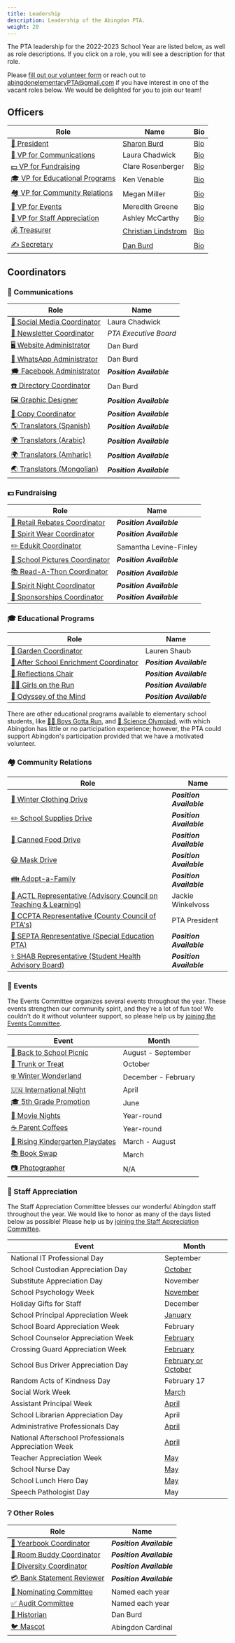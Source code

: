 ```yaml
---
title: Leadership
description: Leadership of the Abingdon PTA.
weight: 20
---
```


The PTA leadership for the 2022-2023 School Year are listed below, as well as role descriptions. If you click on a role, you will see a description for that role.

Please [fill out our volunteer form](https://docs.google.com/forms/d/e/1FAIpQLSdk4KJFIDuigz-EyhdPuWM_GejjZ5rpx9emd6jHxb2xKPQgGA/viewform?usp=sf_link) or reach out to abingdonelementaryPTA@gmail.com if you have interest in one of the vacant roles below. We would be delighted for you to join our team!

## Officers

| Role | Name | Bio |
|-|-|-|
| [🦸 President](/roles/#-president) | [Sharon Burd](mailto:abingdonptapresident@gmail.com) | [Bio](</2022/05/officer-bios/#-sharon-burd--president>) |
| [📣 VP for Communications](/roles/#-vice-president) | Laura Chadwick | [Bio](</2022/05/officer-bios/#-laura-chadwick--vp-for-communications>) |
| [💵 VP for Fundraising](/roles/#-vice-president) | Clare Rosenberger | [Bio](</2022/05/officer-bios/#-clare-rosenberger--vp-for-fundraising>) |
| [🎓 VP for Educational Programs](/roles/#-vice-president) | Ken Venable | [Bio](</2022/05/officer-bios/#-ken-venable--vp-for-educational-programs>) |
| [🏘️ VP for Community Relations](/roles/#-vice-president) | Megan Miller | [Bio](</2022/05/officer-bios/#-megan-miller--vp-for-community-relations>) |
| [🎉 VP for Events](/roles/#-vice-president) | Meredith Greene | [Bio](</2022/05/officer-bios/#-meredith-greene--vp-for-events>) |
| [🙏 VP for Staff Appreciation](/roles/#-vice-president) | Ashley McCarthy | [Bio](</2022/05/officer-bios/#-ashley-farrugia--vp-for-staff-appreciation>) |
| [💰 Treasurer](/roles/#-treasurer) | [Christian Lindstrom](mailto:abingdonptatreasurer@gmail.com) | [Bio](</2022/05/officer-bios/#-christian-lindstrom--treasurer>) |
| [✍️ Secretary](/roles/#-secretary) | [Dan Burd](mailto:abingdonptasecretary@gmail.com) | [Bio](</2022/05/officer-bios/#-dan-burd--secretary>) |

## Coordinators

### 📣 Communications

| Role | Name |
|-|-|
| [📱 Social Media Coordinator](/roles/#-social-media-coordinator) | Laura Chadwick |
| [📰 Newsletter Coordinator](/roles/#-newsletter-coordinator) | *PTA Executive Board* |
| [🖥️ Website Administrator](/roles/#-website-administrator) | Dan Burd |
| [💬 WhatsApp Administrator](/roles/#-whatsapp-administrator) | Dan Burd |
| [🗯️ Facebook Administrator](/roles/#-facebook-administrator) | ***Position Available*** |
| [☎️ Directory Coordinator](/roles/#-directory-coordinator) | Dan Burd |
| [🖼️ Graphic Designer](/roles/#-graphic-designer) | ***Position Available*** |
| [📄 Copy Coordinator](/roles/#-copy-coordinator) | ***Position Available*** |
| [🌎 Translators (Spanish)](/roles/#-translator) | ***Position Available*** |
| [🌍 Translators (Arabic)](/roles/#-translator) | ***Position Available*** |
| [🌍 Translators (Amharic)](/roles/#-translator) | ***Position Available*** |
| [🌏 Translators (Mongolian)](/roles/#-translator) | ***Position Available*** |

### 💵 Fundraising

| Role | Name |
|-|-|
| [💸 Retail Rebates Coordinator](/roles/#-retail-rebates-coordinator) | ***Position Available*** |
| [👕 Spirit Wear Coordinator](/roles/#-spirit-wear-coordinator) | ***Position Available*** |
| [✏️ Edukit Coordinator](/roles/#-edukit-coordinator) | Samantha Levine-Finley |
| [📸 School Pictures Coordinator](/roles/#-school-pictures-coordinator) | ***Position Available*** |
| [📚 Read-A-Thon Coordinator](/roles/#-read-a-thon-coordinator) | ***Position Available*** |
| [🌯 Spirit Night Coordinator](/roles/#-spirit-night-coordinator) | ***Position Available*** |
| [🤝 Sponsorships Coordinator](/roles/#-sponsorships-coordinator) | ***Position Available*** |

### 🎓 Educational Programs

| Role | Name |
|-|-|
| [🍅 Garden Coordinator](/roles/#-garden-coordinator) | Lauren Shaub |
| [🔔 After School Enrichment Coordinator](/roles/#-after-school-enrichment-coordinator) | ***Position Available*** |
| [🎨 Reflections Chair](/roles/#-reflections-chair) | ***Position Available*** |
| [🏃‍♀️ Girls on the Run](/roles/#-girls-on-the-run) | ***Position Available*** |
| [🧠 Odyssey of the Mind](/roles/#-odyssey-of-the-mind) | ***Position Available*** |

There are other educational programs available to elementary school students, like [🏃‍♂️ Boys Gotta Run](https://www.boysgottarun.com), and [🔬 Science Olympiad](https://www.soinc.org/), with which Abingdon has little or no participation experience; however, the PTA could support Abingdon's participation provided that we have a motivated volunteer.

### 🏘️ Community Relations

| Role | Name |
|-|-|
| [🧥 Winter Clothing Drive](/roles/#-winter-clothing-drive) | ***Position Available*** |
| [✏️ School Supplies Drive](/roles/#-school-supplies-drive) | ***Position Available*** |
| [🥫 Canned Food Drive](/roles/#-canned-food-drive) | ***Position Available*** |
| [😷 Mask Drive](/roles/#-mask-drive) | ***Position Available*** |
| [👪 Adopt-a-Family](/roles/#-adopt-a-family) | ***Position Available*** |
| [🧮 ACTL Representative (Advisory Council on Teaching & Learning)](/roles/#-actl-representative) | Jackie Winkelvoss |
| [🏫 CCPTA Representative (County Council of PTA's)](/roles/#-ccpta-representative) | PTA President |
| [🏫 SEPTA Representative (Special Education PTA)](/roles/#-septa-representative) | ***Position Available*** |
| [⚕️ SHAB Representative (Student Health Advisory Board)](/roles/#-shab-representative) | ***Position Available*** |

### 🎉 Events

The Events Committee organizes several events throughout the year. These events strengthen our community spirit, and they're a lot of fun too! We couldn't do it without volunteer support, so please help us by [joining the Events Committee](https://docs.google.com/forms/d/e/1FAIpQLSdk4KJFIDuigz-EyhdPuWM_GejjZ5rpx9emd6jHxb2xKPQgGA/viewform?usp=sf_link).

| Event | Month |
|-|-|
| [👋 Back to School Picnic](/roles/#-back-to-school-picnic) | August - September |
| [🎃 Trunk or Treat](/roles/#-trunk-or-treat) | October |
| [❄️ Winter Wonderland](/roles/#-winter-wonderland) | December - February |
| [🇺🇳 International Night](/roles/#-international-night) | April |
| [🎓 5th Grade Promotion](/roles/#-5th-grade-promotion) | June |
| [🍿 Movie Nights](/roles/#-movie-nights) | Year-round |
| [☕ Parent Coffees](/roles/#-parent-coffees) | Year-round |
| [🎈 Rising Kindergarten Playdates](/roles/#-rising-kindergarten-playdates) | March - August |
| [📚 Book Swap](/roles/#-book-swap) | March |
| [📷 Photographer](/roles/#-photographer) | N/A |

### 🙏 Staff Appreciation

The Staff Appreciation Committee blesses our wonderful Abingdon staff throughout the year. We would like to honor as many of the days listed below as possible! Please help us by [joining the Staff Appreciation Committee](https://docs.google.com/forms/d/e/1FAIpQLSdk4KJFIDuigz-EyhdPuWM_GejjZ5rpx9emd6jHxb2xKPQgGA/viewform?usp=sf_link).

| Event | Month |
|-|-|
| National IT Professional Day | September |
| School Custodian Appreciation Day | [October](https://www.apsva.us/post/national-custodian-appreciation-day-october-2-2021/) |
| Substitute Appreciation Day | November |
| School Psychology Week | [November](https://ala-apa.org/nlwd/) |
| Holiday Gifts for Staff | December |
| School Principal Appreciation Week | [January](https://www.governor.virginia.gov/newsroom/proclamations/proclamation/virginia-school-principal-appreciation-week.html) |
| School Board Appreciation Week | February |
| School Counselor Appreciation Week | [February](https://www.governor.virginia.gov/newsroom/proclamations/proclamation/national-school-counseling-week-1.html) |
| Crossing Guard Appreciation Week | [February](https://www.apsva.us/post/celebrate-crossing-guard-appreciation-week-2022-feb-7-11/) |
| School Bus Driver Appreciation Day | [February or October](https://www.governor.virginia.gov/newsroom/proclamations/proclamation/national-school-bus-safety-week-and-school-bus-transportation-employees-appreciation-day-3.html) |
| Random Acts of Kindness Day | February 17 |
| Social Work Week | [March](https://www.sswaa.org/school-social-work-week) |
| Assistant Principal Week | [April](https://www.naesp.org/programs/recognition/assistant-principals-week-ap-week/) |
| School Librarian Appreciation Day | April |
| Administrative Professionals Day | [April](https://en.wikipedia.org/wiki/Administrative_Professionals_Day) |
| National Afterschool Professionals Appreciation Week | [April](https://www.apsva.us/post/aps-celebrates-national-afterschool-professionals-appreciation-week/) |
| Teacher Appreciation Week | [May](https://www.doe.virginia.gov/teaching/recognition/index.shtml) |
| School Nurse Day | [May](https://www.governor.virginia.gov/newsroom/proclamations/proclamation/school-nurse-day-1.html) |
| School Lunch Hero Day | [May](https://schoolnutrition.org/schoollunchheroday/) |
| Speech Pathologist Day | May |

### ❔ Other Roles

| Role | Name |
|-|-|
| [📖 Yearbook Coordinator](/roles/#-yearbook-coordinator) | ***Position Available*** |
| [🍎 Room Buddy Coordinator](/roles/#-room-buddy-coordinator) | ***Position Available*** |
| [🗽 Diversity Coordinator](/roles/#-diversity-coordinator) | ***Position Available*** |
| [💳 Bank Statement Reviewer](/roles/#-bank-statement-reviewer) | ***Position Available*** |
| [🙋 Nominating Committee](/roles/#-nominating-committee) | Named each year |
| [✅ Audit Committee](/roles/#-audit-committee) | Named each year |
| [📜 Historian](/roles/#-historian) | Dan Burd |
| [🐦 Mascot](/roles/#-mascot) | Abingdon Cardinal |